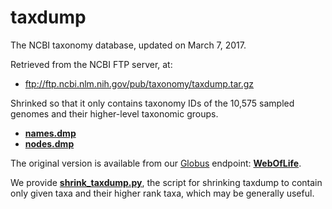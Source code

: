 # taxdump

The NCBI taxonomy database, updated on March 7, 2017.

Retrieved from the NCBI FTP server, at:
- ftp://ftp.ncbi.nlm.nih.gov/pub/taxonomy/taxdump.tar.gz

Shrinked so that it only contains taxonomy IDs of the 10,575 sampled genomes and their higher-level taxonomic groups.

- [**names.dmp**](names.dmp)
- [**nodes.dmp**](nodes.dmp)

The original version is available from our [Globus](https://www.globus.org/) endpoint: [**WebOfLife**](https://app.globus.org/file-manager/collections/e416e632-4399-11ea-ab4d-0a7959ea6081).

We provide [**shrink_taxdump.py**](../../../code/scripts/shrink_taxdump.py), the script for shrinking taxdump to contain only given taxa and their higher rank taxa, which may be generally useful.
